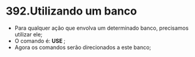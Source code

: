 # 392.Utilizando um banco

- Para qualquer ação que envolva um determinado banco, precisamos utilizar ele;
- O comando é: **USE <nome>**;
- Agora os comandos serão direcionados a este banco;